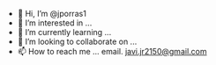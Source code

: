 - 👋 Hi, I’m @jporras1
- 👀 I’m interested in ...
- 🌱 I’m currently learning ...
- 💞️ I’m looking to collaborate on ...
- 📫 How to reach me ... email. javi.jr2150@gmail.com

<!---
jporras1/jporras1 is a ✨ special ✨ repository because its `README.md` (this file) appears on your GitHub profile.
You can click the Preview link to take a look at your changes.
--->
